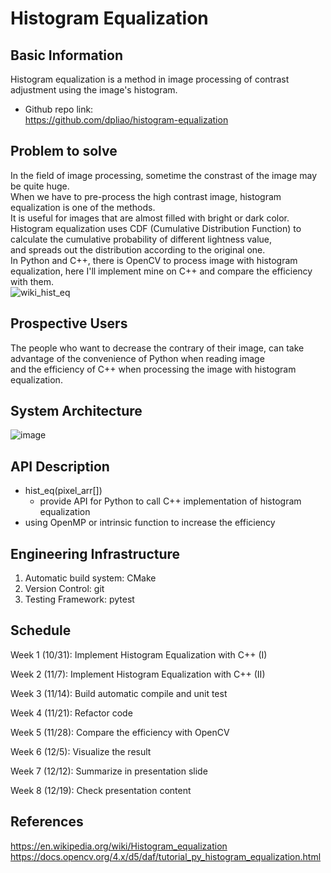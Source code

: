 # Histogram Equalization

## Basic Information
Histogram equalization is a method in image processing of contrast adjustment using the image's histogram.
- Github repo link: \
https://github.com/dpliao/histogram-equalization

## Problem to solve
In the field of image processing, sometime the constrast of the image may be quite huge. \
When we have to pre-process the high contrast image, histogram equalization is one of the methods. \
It is useful for images that are almost filled with bright or dark color. \
Histogram equalization uses CDF (Cumulative Distribution Function) to calculate the cumulative probability of different lightness value, \
and spreads out the distribution according to the original one. \
In Python and C++, there is OpenCV to process image with histogram equalization, here I'll implement mine on C++ and compare the efficiency with them. \
![wiki_hist_eq](https://upload.wikimedia.org/wikipedia/commons/c/ca/Histogrammeinebnung.png)

## Prospective Users
The people who want to decrease the contrary of their image, can take advantage of the convenience of Python when reading image \
and the efficiency of C++ when processing the image with histogram equalization.

## System Architecture
![image](https://user-images.githubusercontent.com/92377801/199840940-b57d5bfb-9c62-4bcd-99e6-50b114c04b81.png)

## API Description
- hist_eq(pixel_arr[])
  - provide API for Python to call C++ implementation of histogram equalization
- using OpenMP or intrinsic function to increase the efficiency

## Engineering Infrastructure
1. Automatic build system: CMake
2. Version Control: git
3. Testing Framework: pytest

## Schedule

Week 1 (10/31): Implement Histogram Equalization with C++ (I)

Week 2 (11/7): Implement Histogram Equalization with C++ (II)

Week 3 (11/14): Build automatic compile and unit test

Week 4 (11/21): Refactor code

Week 5 (11/28): Compare the efficiency with OpenCV

Week 6 (12/5): Visualize the result

Week 7 (12/12): Summarize in presentation slide

Week 8 (12/19): Check presentation content

## References
https://en.wikipedia.org/wiki/Histogram_equalization \
https://docs.opencv.org/4.x/d5/daf/tutorial_py_histogram_equalization.html
